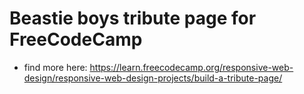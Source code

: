 # Beastie boys tribute page for FreeCodeCamp
- find more here: https://learn.freecodecamp.org/responsive-web-design/responsive-web-design-projects/build-a-tribute-page/
